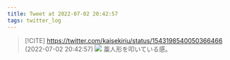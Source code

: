 ```yaml
---
title: Tweet at 2022-07-02 20:42:57
tags: twitter_log
---
```


> [!CITE] https://twitter.com/kaisekiriu/status/1543198540050366466 (2022-07-02 20:42:57)
> ![](https://twitter.com/kaisekiriu/status/1543198540050366466)
> 藁人形を叩いている感。
